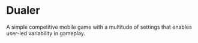 # Dualer
A simple competitive mobile game with a multitude of settings that enables user-led variability in gameplay.
